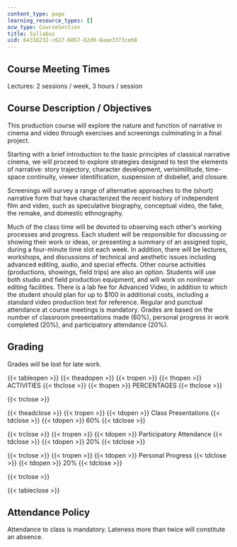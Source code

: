 ```yaml
---
content_type: page
learning_resource_types: []
ocw_type: CourseSection
title: Syllabus
uid: 64338232-c627-6857-82d9-8aae3373ceb8
---
```


Course Meeting Times
--------------------

Lectures: 2 sessions / week, 3 hours / session

Course Description / Objectives
-------------------------------

This production course will explore the nature and function of narrative in cinema and video through exercises and screenings culminating in a final project.

Starting with a brief introduction to the basic principles of classical narrative cinema, we will proceed to explore strategies designed to test the elements of narrative: story trajectory, character development, verisimilitude, time-space continuity, viewer identification, suspension of disbelief, and closure.

Screenings will survey a range of alternative approaches to the (short) narrative form that have characterized the recent history of independent film and video, such as speculative biography, conceptual video, the fake, the remake, and domestic ethnography.

Much of the class time will be devoted to observing each other's working processes and progress. Each student will be responsible for discussing or showing their work or ideas, or presenting a summary of an assigned topic, during a four-minute time slot each week. In addition, there will be lectures, workshops, and discussions of technical and aesthetic issues including advanced editing, audio, and special effects. Other course activities (productions, showings, field trips) are also an option. Students will use both studio and field production equipment, and will work on nonlinear editing facilities. There is a lab fee for Advanced Video, in addition to which the student should plan for up to $100 in additional costs, including a standard video production text for reference. Regular and punctual attendance at course meetings is mandatory. Grades are based on the number of classroom presentations made (60%), personal progress in work completed (20%), and participatory attendance (20%).

Grading
-------

Grades will be lost for late work.

{{< tableopen >}}
{{< theadopen >}}
{{< tropen >}}
{{< thopen >}}
ACTIVITIES
{{< thclose >}}
{{< thopen >}}
PERCENTAGES
{{< thclose >}}

{{< trclose >}}

{{< theadclose >}}
{{< tropen >}}
{{< tdopen >}}
Class Presentations
{{< tdclose >}}
{{< tdopen >}}
60%
{{< tdclose >}}

{{< trclose >}}
{{< tropen >}}
{{< tdopen >}}
Participatory Attendance
{{< tdclose >}}
{{< tdopen >}}
20%
{{< tdclose >}}

{{< trclose >}}
{{< tropen >}}
{{< tdopen >}}
Personal Progress
{{< tdclose >}}
{{< tdopen >}}
20%
{{< tdclose >}}

{{< trclose >}}

{{< tableclose >}}

Attendance Policy
-----------------

Attendance to class is mandatory. Lateness more than twice will constitute an absence.